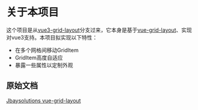 # 关于本项目

这个项目是从[vue3-grid-layout](https://github.com/xhlife/vue3-grid-layout)分支过来，它本身是基于[vue-grid-layout](https://github.com/jbaysolutions/vue-grid-layout)、实现对vue3支持。本项目拟实现以下特性：

- 在多个网格间移动GridItem
- GridItem高度自适应
- 暴露一些属性以定制外观

## 原始文档

  [Jbaysolutions vue-grid-layout](https://jbaysolutions.github.io/vue-grid-layout/)
